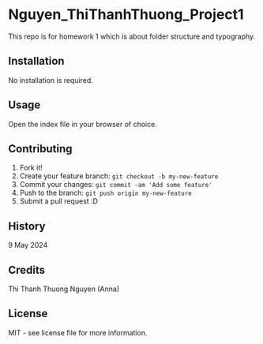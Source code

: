 # Nguyen_ThiThanhThuong_Project1
This repo is for homework 1 which is about folder structure and typography.

## Installation

No installation is required.

## Usage

Open the index file in your browser of choice.

## Contributing

1. Fork it!
2. Create your feature branch: `git checkout -b my-new-feature`
3. Commit your changes: `git commit -am 'Add some feature'`
4. Push to the branch: `git push origin my-new-feature`
5. Submit a pull request :D

## History

9 May 2024

## Credits

Thi Thanh Thuong Nguyen (Anna)

## License

MIT - see license file for more information.